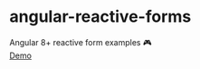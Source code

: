 # angular-reactive-forms
Angular 8+ reactive form examples :video_game:  
[Demo](https://angular-reactive-forms.surge.sh)
